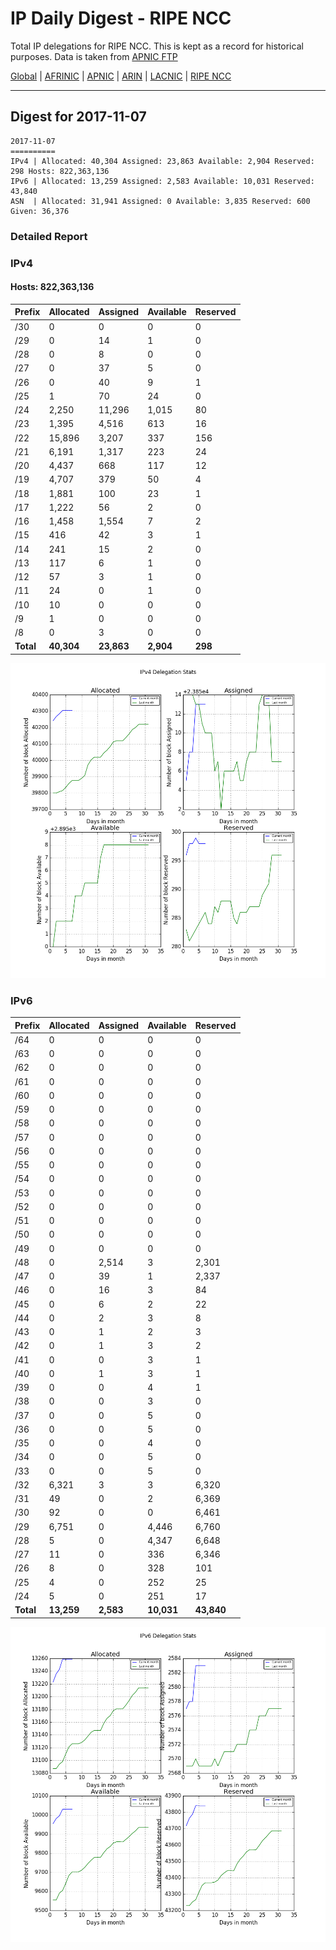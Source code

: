# IP Daily Digest - RIPE NCC

Total IP delegations for RIPE NCC. This is kept as a record for historical purposes. Data is taken from [APNIC FTP](https://ftp.apnic.net/)

[Global](https://github.com/csmets/IP-Daily-Digest) | [AFRINIC](https://github.com/csmets/IP-Daily-Digest/tree/master/archives/AFRINIC) | [APNIC](https://github.com/csmets/IP-Daily-Digest/tree/master/archives/APNIC) | [ARIN](https://github.com/csmets/IP-Daily-Digest/tree/master/archives/ARIN) | [LACNIC](https://github.com/csmets/IP-Daily-Digest/tree/master/archives/LACNIC) | [RIPE NCC](https://github.com/csmets/IP-Daily-Digest/tree/master/archives/RIPE_NCC)

---

## Digest for 2017-11-07
```
2017-11-07
==========
IPv4 | Allocated: 40,304 Assigned: 23,863 Available: 2,904 Reserved: 298 Hosts: 822,363,136
IPv6 | Allocated: 13,259 Assigned: 2,583 Available: 10,031 Reserved: 43,840
ASN  | Allocated: 31,941 Assigned: 0 Available: 3,835 Reserved: 600 Given: 36,376
```

### Detailed Report

### IPv4

#### Hosts: **822,363,136**

| Prefix | Allocated | Assigned | Available | Reserved |
| ----- | ----- | ----- | ----- | ----- |
| /30 | 0 | 0 | 0 | 0 |
| /29 | 0 | 14 | 1 | 0 |
| /28 | 0 | 8 | 0 | 0 |
| /27 | 0 | 37 | 5 | 0 |
| /26 | 0 | 40 | 9 | 1 |
| /25 | 1 | 70 | 24 | 0 |
| /24 | 2,250 | 11,296 | 1,015 | 80 |
| /23 | 1,395 | 4,516 | 613 | 16 |
| /22 | 15,896 | 3,207 | 337 | 156 |
| /21 | 6,191 | 1,317 | 223 | 24 |
| /20 | 4,437 | 668 | 117 | 12 |
| /19 | 4,707 | 379 | 50 | 4 |
| /18 | 1,881 | 100 | 23 | 1 |
| /17 | 1,222 | 56 | 2 | 0 |
| /16 | 1,458 | 1,554 | 7 | 2 |
| /15 | 416 | 42 | 3 | 1 |
| /14 | 241 | 15 | 2 | 0 |
| /13 | 117 | 6 | 1 | 0 |
| /12 | 57 | 3 | 1 | 0 |
| /11 | 24 | 0 | 1 | 0 |
| /10 | 10 | 0 | 0 | 0 |
| /9 | 1 | 0 | 0 | 0 |
| /8 | 0 | 3 | 0 | 0 |
| **Total** | **40,304** | **23,863** | **2,904** | **298** |

![ipv4-stats](ipv4-figure.png)

### IPv6

| Prefix | Allocated | Assigned | Available | Reserved |
| ----- | ----- | ----- | ----- | ----- |
| /64 | 0 | 0 | 0 | 0 |
| /63 | 0 | 0 | 0 | 0 |
| /62 | 0 | 0 | 0 | 0 |
| /61 | 0 | 0 | 0 | 0 |
| /60 | 0 | 0 | 0 | 0 |
| /59 | 0 | 0 | 0 | 0 |
| /58 | 0 | 0 | 0 | 0 |
| /57 | 0 | 0 | 0 | 0 |
| /56 | 0 | 0 | 0 | 0 |
| /55 | 0 | 0 | 0 | 0 |
| /54 | 0 | 0 | 0 | 0 |
| /53 | 0 | 0 | 0 | 0 |
| /52 | 0 | 0 | 0 | 0 |
| /51 | 0 | 0 | 0 | 0 |
| /50 | 0 | 0 | 0 | 0 |
| /49 | 0 | 0 | 0 | 0 |
| /48 | 0 | 2,514 | 3 | 2,301 |
| /47 | 0 | 39 | 1 | 2,337 |
| /46 | 0 | 16 | 3 | 84 |
| /45 | 0 | 6 | 2 | 22 |
| /44 | 0 | 2 | 3 | 8 |
| /43 | 0 | 1 | 2 | 3 |
| /42 | 0 | 1 | 3 | 2 |
| /41 | 0 | 0 | 3 | 1 |
| /40 | 0 | 1 | 3 | 1 |
| /39 | 0 | 0 | 4 | 1 |
| /38 | 0 | 0 | 3 | 0 |
| /37 | 0 | 0 | 5 | 0 |
| /36 | 0 | 0 | 5 | 0 |
| /35 | 0 | 0 | 4 | 0 |
| /34 | 0 | 0 | 5 | 0 |
| /33 | 0 | 0 | 5 | 0 |
| /32 | 6,321 | 3 | 3 | 6,320 |
| /31 | 49 | 0 | 2 | 6,369 |
| /30 | 92 | 0 | 0 | 6,461 |
| /29 | 6,751 | 0 | 4,446 | 6,760 |
| /28 | 5 | 0 | 4,347 | 6,648 |
| /27 | 11 | 0 | 336 | 6,346 |
| /26 | 8 | 0 | 328 | 101 |
| /25 | 4 | 0 | 252 | 25 |
| /24 | 5 | 0 | 251 | 17 |
| **Total** | **13,259** | **2,583** | **10,031** | **43,840** |

![ipv6-stats](ipv6-figure.png)